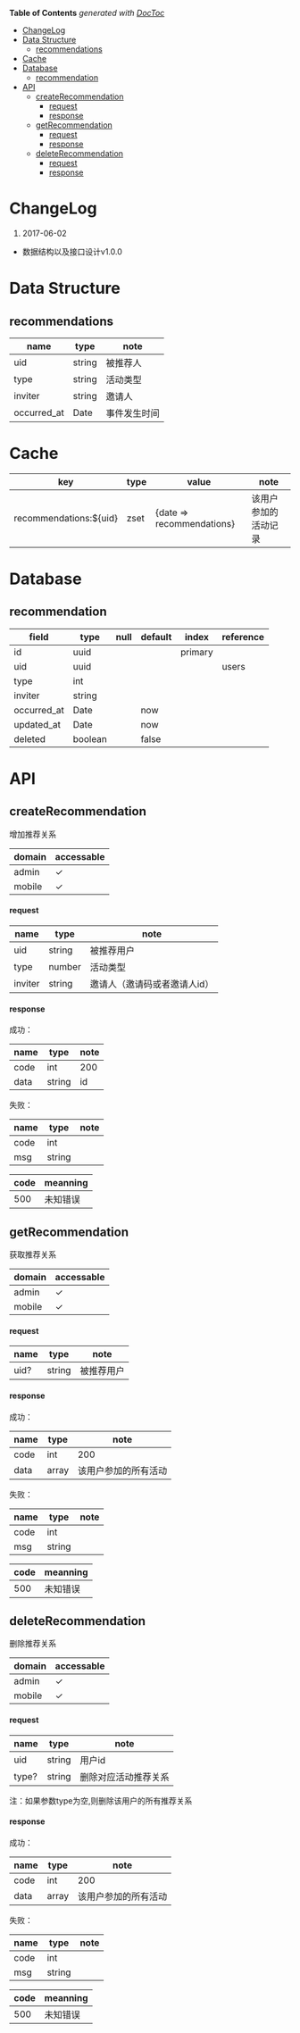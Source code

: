<!-- START doctoc generated TOC please keep comment here to allow auto update -->
<!-- DON'T EDIT THIS SECTION, INSTEAD RE-RUN doctoc TO UPDATE -->
**Table of Contents**  *generated with [DocToc](https://github.com/thlorenz/doctoc)*

- [ChangeLog](#changelog)
- [Data Structure](#data-structure)
  - [recommendations](#recommendations)
- [Cache](#cache)
- [Database](#database)
  - [recommendation](#recommendation)
- [API](#api)
  - [createRecommendation](#createrecommendation)
      - [request](#request)
      - [response](#response)
  - [getRecommendation](#getrecommendation)
      - [request](#request-1)
      - [response](#response-1)
  - [deleteRecommendation](#deleterecommendation)
      - [request](#request-2)
      - [response](#response-2)

<!-- END doctoc generated TOC please keep comment here to allow auto update -->

# ChangeLog
1. 2017-06-02
  * 数据结构以及接口设计v1.0.0

# Data Structure

## recommendations

| name        | type   | note         |
| ----        | ----   | ----         |
| uid         | string | 被推荐人     |
| type        | string | 活动类型     |
| inviter     | string | 邀请人       |
| occurred_at | Date   | 事件发生时间 |

# Cache

| key                    | type | value                     | note                 |
| ----                   | ---- | ----                      | ----                 |
| recommendations:${uid} | zset | {date => recommendations} | 该用户参加的活动记录 |

# Database

## recommendation

| field       | type    | null | default | index   | reference |
| ----        | ----    | ---- | ----    | ----    | ----      |
| id          | uuid    |      |         | primary |           |
| uid         | uuid    |      |         |         | users     |
| type        | int     |      |         |         |           |
| inviter     | string  |      |         |         |           |
| occurred_at | Date    |      | now     |         |           |
| updated_at  | Date    |      | now     |         |           |
| deleted     | boolean |      | false   |         |           |


# API

## createRecommendation

增加推荐关系

| domain | accessable |
| ----   | ----       |
| admin  | ✓          |
| mobile | ✓          |

#### request

| name    | type   | note                         |
| ----    | ----   | ----                         |
| uid     | string | 被推荐用户                   |
| type    | number | 活动类型                     |
| inviter | string | 邀请人（邀请码或者邀请人id） |

#### response

成功：

| name | type   | note |
| ---- | ----   | ---- |
| code | int    | 200  |
| data | string | id   |

失败：

| name | type   | note |
| ---- | ----   | ---- |
| code | int    |      |
| msg  | string |      |

| code | meanning |
| ---- | ----     |
| 500  | 未知错误 |



## getRecommendation

获取推荐关系

| domain | accessable |
| ----   | ----       |
| admin  | ✓          |
| mobile | ✓          |

#### request

| name | type   | note       |
| ---- | ----   | ----       |
| uid? | string | 被推荐用户 |

#### response

成功：

| name | type  | note                 |
| ---- | ----  | ----                 |
| code | int   | 200                  |
| data | array | 该用户参加的所有活动 |

失败：

| name | type   | note |
| ---- | ----   | ---- |
| code | int    |      |
| msg  | string |      |

| code | meanning |
| ---- | ----     |
| 500  | 未知错误 |

## deleteRecommendation

删除推荐关系

| domain | accessable |
| ----   | ----       |
| admin  | ✓          |
| mobile | ✓          |

#### request

| name  | type   | note                 |
| ----  | ----   | ----                 |
| uid   | string | 用户id               |
| type? | string | 删除对应活动推荐关系 |

注：如果参数type为空,则删除该用户的所有推荐关系

#### response

成功：

| name | type  | note                 |
| ---- | ----  | ----                 |
| code | int   | 200                  |
| data | array | 该用户参加的所有活动 |

失败：

| name | type   | note |
| ---- | ----   | ---- |
| code | int    |      |
| msg  | string |      |

| code | meanning |
| ---- | ----     |
| 500  | 未知错误 |
